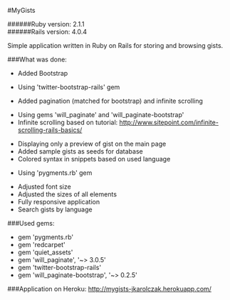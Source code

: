 #MyGists

######Ruby version: 2.1.1  
######Rails version: 4.0.4

Simple application written in Ruby on Rails for storing and browsing gists.

###What was done:

* Added Bootstrap
 - Using 'twitter-bootstrap-rails' gem
* Added pagination (matched for bootstrap) and infinite scrolling
 - Using gems 'will_paginate' and 'will_paginate-bootstrap'
 - Infinite scrolling based on tutorial: http://www.sitepoint.com/infinite-scrolling-rails-basics/
* Displaying only a preview of gist on the main page
* Added sample gists as seeds for database
* Colored syntax in snippets based on used language
 - Using 'pygments.rb' gem
* Adjusted font size
* Adjusted the sizes of all elements
* Fully responsive application
* Search gists by language

###Used gems:

* gem 'pygments.rb'  
* gem 'redcarpet'  
* gem 'quiet_assets'  
* gem 'will_paginate', '~> 3.0.5'  
* gem 'twitter-bootstrap-rails'  
* gem 'will_paginate-bootstrap', '~> 0.2.5' 

###Application on Heroku:
http://mygists-jkarolczak.herokuapp.com/
